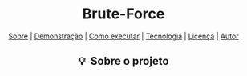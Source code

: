 <h1 align="center"> Brute-Force </h1>


<div align="center">
	<a href="#about">Sobre</a> |
	<a href="#demo">Demonstração</a> |
	<a href="#installation">Como executar</a> |
	<a href="#technologie">Tecnologia</a> |
	<a href="#licence">Licença</a> |
	<a href="#author">Autor</a>
  
</dvi>

<h2 id="about">💡&nbsp; Sobre o projeto</h2>
